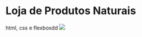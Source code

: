 # Loja de Produtos Naturais

html, css e flexboxdd
<img src="https://github.com/dieegobs/loja-de-produtos-naturais/blob/main/images/Site.png?raw=true"/>

